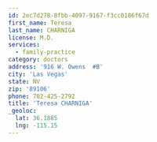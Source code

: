 ```yaml
---
id: 2ec7d278-8fbb-4097-9167-f3cc0186f67d
first_name: Teresa
last_name: CHARNIGA
license: M.D.
services:
  - family-practice
category: doctors
address: '916 W. Owens  #B'
city: 'Las Vegas'
state: NV
zip: '89106'
phone: 702-425-2792
title: 'Teresa CHARNIGA'
_geoloc:
  lat: 36.1885
  lng: -115.15
---
```

